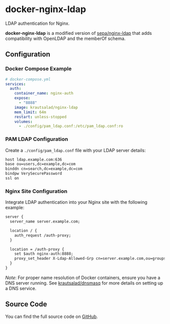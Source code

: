 # docker-nginx-ldap

LDAP authentication for Nginx.

**docker-nginx-ldap** is a modified version of [sepa/nginx-ldap](https://hub.docker.com/r/sepa/nginx-ldap) that adds compatibility with OpenLDAP and the memberOf schema.

## Configuration

### Docker Compose Example

```yml
# docker-compose.yml
services:
  auth:
    container_name: nginx-auth
    expose:
      - "8888"
    image: krautsalad/nginx-ldap
    mem_limit: 64m
    restart: unless-stopped
    volumes:
      - ./config/pam_ldap.conf:/etc/pam_ldap.conf:ro
```

### PAM LDAP Configuration

Create a `./config/pam_ldap.conf` file with your LDAP server details:

```txt
host ldap.example.com:636
base ou=users,dc=example,dc=com
binddn cn=search,dc=example,dc=com
bindpw VerySecurePassword
ssl on
```

### Nginx Site Configuration

Integrate LDAP authentication into your Nginx site with the following example:

```txt
server {
  server_name server.example.com;

  location / {
    auth_request /auth-proxy;
  }

  location = /auth-proxy {
    set $auth nginx-auth:8888;
    proxy_set_header X-Ldap-Allowed-Grp cn=server.example.com,ou=groups,dc=example,dc=com;
  }
}
```

*Note*: For proper name resolution of Docker containers, ensure you have a DNS server running. See [krautsalad/dnsmasq](https://hub.docker.com/r/krautsalad/dnsmasq) for more details on setting up a DNS service.

## Source Code

You can find the full source code on [GitHub](https://github.com/krautsalad/docker-nginx-ldap).

